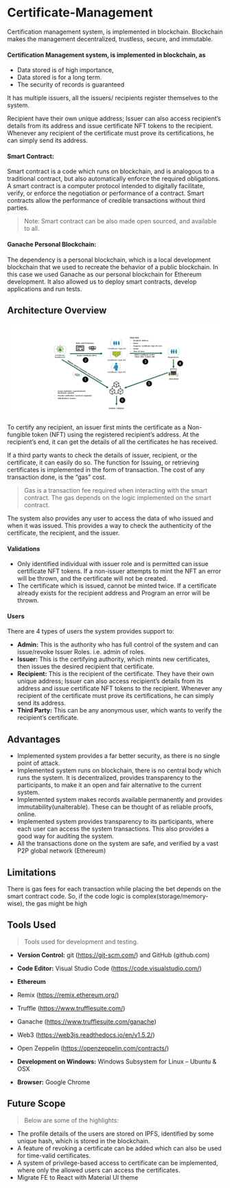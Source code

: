 # Certificate-Management

Certification management system, is implemented in blockchain. Blockchain makes the management decentralized, trustless, secure, and immutable.

#### **Certification Management system, is implemented in blockchain, as** 

* Data stored is of high importance, 
* Data stored is for a long term. 
* The security of records is guaranteed 

It has multiple issuers, all the issuers/ recipients register themselves to the system. 

Recipient have their own unique address; Issuer can also access recipient’s details from its address and issue certificate NFT tokens to the recipient. Whenever any recipient of the certificate must prove its certifications, he can simply send its address.

#### Smart Contract: 
Smart contract is a code which runs on blockchain, and is analogous to a traditional contract, but also automatically enforce the required obligations. A smart contract is a computer protocol intended to digitally facilitate, verify, or enforce the negotiation or performance of a contract. Smart contracts allow the performance of credible transactions without third parties. 
>Note: Smart contract can be also made open sourced, and available to all. 

#### Ganache Personal Blockchain: 
The dependency is a personal blockchain, which is a local development blockchain that we used to recreate the behavior of a public blockchain. In this case we used Ganache as our personal blockchain for Ethereum development. It also allowed us to deploy smart contracts, develop applications and run tests.

## **Architecture Overview** 
![Certificate Management Architecture Overview](/assets/images/Certificate-Management.jpg)

To certify any recipient, an issuer first mints the certificate as a Non-fungible token (NFT) using the registered recipient’s address. At the recipient’s end, it can get the details of all the certificates he has received. 

If a third party wants to check the details of issuer, recipient, or the certificate, it can easily do so. The function for Issuing, or retrieving certificates is implemented in the form of transaction. The cost of any transaction done, is the “gas” cost. 

>Gas is a transaction fee required when interacting with the smart contract. The gas depends on the logic implemented on the smart contract.

The system also provides any user to access the data of who issued and when it was issued. This provides a way to check the authenticity of the certificate, the recipient, and the issuer.

#### Validations 
* Only identified individual with issuer role and is permitted can issue certificate NFT tokens. If a non-issuer attempts to mint the NFT an error will be thrown, and the certificate will not be created. 
* The certificate which is issued, cannot be minted twice. If a certificate already exists for the recipient address and Program an error will be thrown.

#### Users 
There are 4 types of users the system provides support to: 

* **Admin:** This is the authority who has full control of the system and can issue/revoke Issuer Roles. i.e. admin of roles. 
* **Issuer:** This is the certifying authority, which mints new certificates, then issues the desired recipient that certificate. 
* **Recipient:** This is the recipient of the certificate. They have their own unique address; Issuer can also access recipient’s details from its address and issue certificate NFT tokens to the recipient. Whenever any recipient of the certificate must prove its certifications, he can simply send its address. 
* **Third Party:** This can be any anonymous user, which wants to verify the recipient’s certificate.

## **Advantages** 
* Implemented system provides a far better security, as there is no single point of attack. 
* Implemented system runs on blockchain, there is no central body which runs the system. It is decentralized, provides transparency to the participants, to make it an open and fair alternative to the current system. 
* Implemented system makes records available permanently and provides immutability(unalterable). These can be thought of as reliable proofs, online. 
* Implemented system provides transparency to its participants, where each user can access the system transactions. This also provides a good way for auditing the system. 
* All the transactions done on the system are safe, and verified by a vast P2P global network (Ethereum)

## **Limitations**

There is gas fees for each transaction while placing the bet depends on the smart contract code. So, if the code logic is complex(storage/memory-wise), the gas might be high

## **Tools Used** 
> Tools used for development and testing.

* **Version Control:** git (https://git-scm.com/) and GitHub (github.com) 
* **Code Editor:** Visual Studio Code (https://code.visualstudio.com/) 
* **Ethereum** 
* Remix (https://remix.ethereum.org/) 
* Truffle (https://www.trufflesuite.com/) 
* Ganache (https://www.trufflesuite.com/ganache) 
* Web3 (https://web3js.readthedocs.io/en/v1.5.2/) 
* Open Zeppelin (https://openzeppelin.com/contracts/) 

* **Development on Windows:** Windows Subsystem for Linux – Ubuntu & OSX 
* **Browser:** Google Chrome

## **Future Scope**
>Below are some of the highlights:

* The profile details of the users are stored on IPFS, identified by some unique hash, which is stored in the blockchain.  
* A feature of revoking a certificate can be added which can also be used for time-valid certificates. 
* A system of privilege-based access to certificate can be implemented, where only the allowed users can access the certificates. 
* Migrate FE to React with Material UI theme
